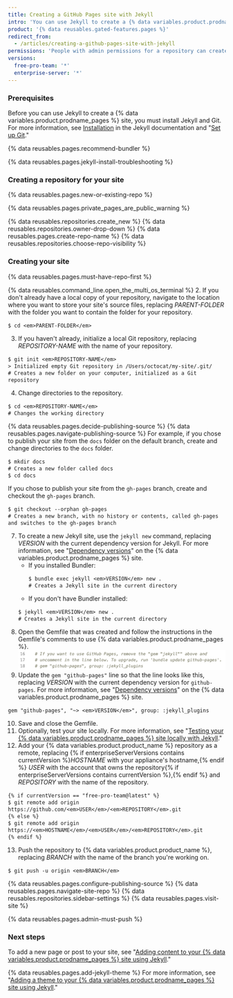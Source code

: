 ```yaml
---
title: Creating a GitHub Pages site with Jekyll
intro: 'You can use Jekyll to create a {% data variables.product.prodname_pages %} site in a new or existing repository.'
product: '{% data reusables.gated-features.pages %}'
redirect_from:
  - /articles/creating-a-github-pages-site-with-jekyll
permissions: 'People with admin permissions for a repository can create a {% data variables.product.prodname_pages %} site with Jekyll.'
versions:
  free-pro-team: '*'
  enterprise-server: '*'
---
```


### Prerequisites

Before you can use Jekyll to create a {% data variables.product.prodname_pages %} site, you must install Jekyll and Git. For more information, see [Installation](https://jekyllrb.com/docs/installation/) in the Jekyll documentation and "[Set up Git](/articles/set-up-git)."

{% data reusables.pages.recommend-bundler %}

{% data reusables.pages.jekyll-install-troubleshooting %}

### Creating a repository for your site

{% data reusables.pages.new-or-existing-repo %}

{% data reusables.pages.private_pages_are_public_warning %}

{% data reusables.repositories.create_new %}
{% data reusables.repositories.owner-drop-down %}
{% data reusables.pages.create-repo-name %}
{% data reusables.repositories.choose-repo-visibility %}

### Creating your site

{% data reusables.pages.must-have-repo-first %}

{% data reusables.command_line.open_the_multi_os_terminal %}
2. If you don't already have a local copy of your repository, navigate to the location where you want to store your site's source files, replacing _PARENT-FOLDER_ with the folder you want to contain the folder for your repository.
  ```shell
  $ cd <em>PARENT-FOLDER</em>
  ```
3. If you haven't already, initialize a local Git repository, replacing _REPOSITORY-NAME_ with the name of your repository.
  ```shell
  $ git init <em>REPOSITORY-NAME</em>
  > Initialized empty Git repository in /Users/octocat/my-site/.git/
  # Creates a new folder on your computer, initialized as a Git repository
  ```  
  4. Change directories to the repository.
  ```shell
  $ cd <em>REPOSITORY-NAME</em>
  # Changes the working directory
  ```
{% data reusables.pages.decide-publishing-source %}
{% data reusables.pages.navigate-publishing-source %}
  For example, if you chose to publish your site from the `docs` folder on the default branch, create and change directories to the `docs` folder.
 ```shell
 $ mkdir docs
 # Creates a new folder called docs
 $ cd docs
 ```
 If you chose to publish your site from the `gh-pages` branch, create and checkout the `gh-pages` branch.
 ```shell
 $ git checkout --orphan gh-pages
 # Creates a new branch, with no history or contents, called gh-pages and switches to the gh-pages branch
 ```
 7. To create a new Jekyll site, use the `jekyll new` command, replacing _VERSION_ with the current dependency version for Jekyll. For more information, see "[Dependency versions](https://pages.github.com/versions/)" on the {% data variables.product.prodname_pages %} site.
    - If you installed Bundler:
      ```shell
      $ bundle exec jekyll <em>VERSION</em> new .
      # Creates a Jekyll site in the current directory
      ```
    - If you don't have Bundler installed:
     ```shell
     $ jekyll <em>VERSION</em> new .
     # Creates a Jekyll site in the current directory
     ```
8. Open the Gemfile that was created and follow the instructions in the Gemfile's comments to use {% data variables.product.prodname_pages %}.
  ![Instructions for updating Gemfile](/assets/images/help/pages/gemfile-instructions.png)
9. Update the `gem "github-pages"` line so that the line looks like this, replacing _VERSION_ with the current dependency version for `github-pages`. For more information, see "[Dependency versions](https://pages.github.com/versions/)" on the {% data variables.product.prodname_pages %} site.
```shell
gem "github-pages", "~> <em>VERSION</em>", group: :jekyll_plugins
```
10. Save and close the Gemfile.
11. Optionally, test your site locally. For more information, see "[Testing your {% data variables.product.prodname_pages %} site locally with Jekyll](/articles/testing-your-github-pages-site-locally-with-jekyll)."
12. Add your {% data variables.product.product_name %} repository as a remote, replacing {% if enterpriseServerVersions contains currentVersion %}_HOSTNAME_ with your appliance's hostname,{% endif %} _USER_ with the account that owns the repository{% if enterpriseServerVersions contains currentVersion %},{% endif %} and _REPOSITORY_ with the name of the repository.
```shell
{% if currentVersion == "free-pro-team@latest" %}
$ git remote add origin https://github.com/<em>USER</em>/<em>REPOSITORY</em>.git
{% else %}
$ git remote add origin https://<em>HOSTNAME</em>/<em>USER</em>/<em>REPOSITORY</em>.git
{% endif %}
```
13. Push the repository to {% data variables.product.product_name %}, replacing _BRANCH_ with the name of the branch you're working on.
   ```shell
   $ git push -u origin <em>BRANCH</em>
   ```
{% data reusables.pages.configure-publishing-source %}
{% data reusables.pages.navigate-site-repo %}
{% data reusables.repositories.sidebar-settings %}
{% data reusables.pages.visit-site %}

{% data reusables.pages.admin-must-push %}

### Next steps

To add a new page or post to your site, see "[Adding content to your {% data variables.product.prodname_pages %} site using Jekyll](/articles/adding-content-to-your-github-pages-site-using-jekyll)."

{% data reusables.pages.add-jekyll-theme %} For more information, see "[Adding a theme to your {% data variables.product.prodname_pages %} site using Jekyll](/articles/adding-a-theme-to-your-github-pages-site-using-jekyll)."
